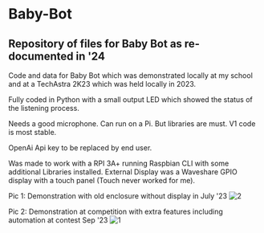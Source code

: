 # Baby-Bot
## Repository of files for Baby Bot as re-documented in '24

Code and data for Baby Bot which was demonstrated locally at my school and at a TechAstra 2K23 which was held locally in 2023. 

Fully coded in Python with a small output LED which showed the status of the listening process. 

Needs a good microphone. Can run on a Pi. But libraries are must. V1 code is most stable.

OpenAi Api key to be replaced by end user. 

Was made to work with a RPI 3A+ running Raspbian CLI with some additional Libraries installed. External Display was a Waveshare GPIO display with a touch panel (Touch never worked for me).

Pic 1: Demonstration with old enclosure without display in July '23
![2](https://github.com/atulravi/baby-bot/assets/70395057/676593b6-923f-4976-be84-b537414311fa)

Pic 2: Demonstration at competition with extra features including automation at contest Sep '23
![1](https://github.com/atulravi/baby-bot/assets/70395057/e8ca5bde-6ac0-49c1-a0b5-ed2edb8fb707)

